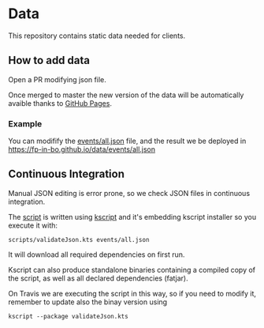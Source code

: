 # Data

This repository contains static data needed for clients.

## How to add data
Open a PR modifying json file. 

Once merged to master the new version of the data will be automatically avaible thanks to [GitHub Pages](https://pages.github.com/).

### Example
You can modifify the [events/all.json](events/all.json) file, and the result we be deployed in https://fp-in-bo.github.io/data/events/all.json

## Continuous Integration
Manual JSON editing is error prone, so we check JSON files in continuous integration.

The [script](scripts/validateJson.kts) is written using [kscript](https://github.com/holgerbrandl/kscript) and it's embedding kscript installer so you execute it with:

    scripts/validateJson.kts events/all.json
    
It will download all required dependencies on first run.

Kscript can also produce standalone binaries containing a compiled copy of the script, as well as all declared dependencies (fatjar).

On Travis we are executing the script in this way, so if you need to modify it, remember to update also the binay version using

    kscript --package validateJson.kts

